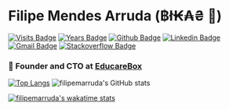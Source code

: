 # Filipe Mendes Arruda (฿ł₭₳₴ 🐍) 
[![Visits Badge](https://badges.pufler.dev/visits/filipemarruda/filipemarruda)](https:filipemarruda.dev)
[![Years Badge](https://badges.pufler.dev/years/filipemarruda)](https:filipemarruda.dev)
[![Github Badge](https://img.shields.io/badge/-Github-white?style=flat&logo=Github&logoColor=black&link=https://github.com/filipemarruda)](https://github.com/filipemarruda)
[![Linkedin Badge](https://img.shields.io/badge/-LinkedIn-blue?style=flat&logo=Linkedin&logoColor=white&link=https://www.linkedin.com/in/filipemarruda/)](https://www.linkedin.com/in/filipemarruda/)
[![Gmail Badge](https://img.shields.io/badge/-Gmail-c14438?style=flat&logo=Gmail&logoColor=white&link=mailto:filipemarruda@gmail.com)](mailto:filipemarruda@gmail.com)
[![Stackoverflow Badge](https://img.shields.io/badge/-stackoverflow-grey?logo=stackoverflow&style=flat&link=https://stackoverflow.com/users/6332574/filipe-mendes)](https://stackoverflow.com/users/6332574/filipe-mendes)

### 🐍 Founder and CTO at [EducareBox](https://www.agendadigitaleducarebox.com/)



[![Top Langs](https://github-readme-stats.vercel.app/api/top-langs/?username=filipemarruda&layout=compact)](https://github.com/anuraghazra/github-readme-stats) ![filipemarruda's GitHub stats](https://github-readme-stats.vercel.app/api?username=filipemarruda&show_icons=true&theme=radical)


[![filipemarruda's wakatime stats](https://github-readme-stats.vercel.app/api/wakatime?username=filipemarruda)](https://github.com/anuraghazra/github-readme-stats)

